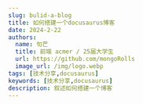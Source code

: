 ```yaml
---
slug: bulid-a-blog
title: 如何搭建一个docusaurus博客
date: 2024-2-22
authors: 
  name: 句芒
  title: 前端 acmer / 25届大学生
  url: https://github.com/mongoRolls
  image_url: /img/logo.webp
tags: [技术分享,docusaurus]
keywords: [技术分享,docusaurus]
description: 叙述如何搭建一个博客
---
```




<!-- truncate -->